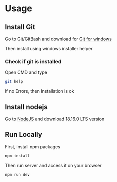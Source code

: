 # Usage

## Install Git

Go to Git/GitBash and download for [Git for windows](https://git-scm.com/download/win)

Then install using windows installer helper

### Check if git is installed

Open CMD and type 
```bash
git help
```

If no Errors, then Installation is ok

## Install nodejs

Go to [NodeJS](https://nodejs.org/en) and download 18.16.0 LTS version

## Run Locally

First, install npm packages

```bash
npm install
```

Then run server and access it on your browser

```bash
npm run dev
```
